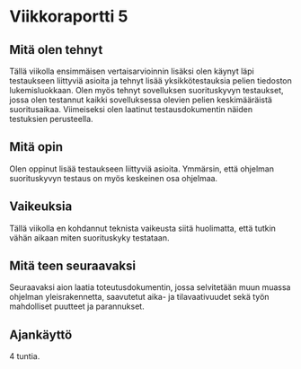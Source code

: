 # Viikkoraportti 5

## Mitä olen tehnyt
Tällä viikolla ensimmäisen vertaisarvioinnin lisäksi olen käynyt läpi testaukseen liittyviä asioita ja tehnyt lisää yksikkötestauksia pelien tiedoston lukemisluokkaan. Olen myös tehnyt sovelluksen suorituskyvyn testaukset, jossa olen testannut kaikki sovelluksessa olevien pelien keskimääräistä suoritusaikaa. Viimeiseksi olen laatinut testausdokumentin näiden testuksien perusteella.

## Mitä opin
Olen oppinut lisää testaukseen liittyviä asioita. Ymmärsin, että ohjelman suorituskyvyn testaus on myös keskeinen osa ohjelmaa.

## Vaikeuksia
Tällä viikolla en kohdannut teknista vaikeusta siitä huolimatta, että tutkin vähän aikaan miten suorituskyky testataan.

## Mitä teen seuraavaksi
Seuraavaksi aion laatia toteutusdokumentin, jossa selvitetään muun muassa ohjelman yleisrakennetta, saavutetut aika- ja tilavaativuudet sekä työn mahdolliset puutteet ja parannukset.

## Ajankäyttö
4 tuntia.